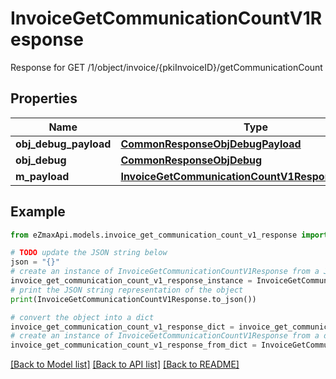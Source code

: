 # InvoiceGetCommunicationCountV1Response

Response for GET /1/object/invoice/{pkiInvoiceID}/getCommunicationCount

## Properties

Name | Type | Description | Notes
------------ | ------------- | ------------- | -------------
**obj_debug_payload** | [**CommonResponseObjDebugPayload**](CommonResponseObjDebugPayload.md) |  | 
**obj_debug** | [**CommonResponseObjDebug**](CommonResponseObjDebug.md) |  | [optional] 
**m_payload** | [**InvoiceGetCommunicationCountV1ResponseMPayload**](InvoiceGetCommunicationCountV1ResponseMPayload.md) |  | 

## Example

```python
from eZmaxApi.models.invoice_get_communication_count_v1_response import InvoiceGetCommunicationCountV1Response

# TODO update the JSON string below
json = "{}"
# create an instance of InvoiceGetCommunicationCountV1Response from a JSON string
invoice_get_communication_count_v1_response_instance = InvoiceGetCommunicationCountV1Response.from_json(json)
# print the JSON string representation of the object
print(InvoiceGetCommunicationCountV1Response.to_json())

# convert the object into a dict
invoice_get_communication_count_v1_response_dict = invoice_get_communication_count_v1_response_instance.to_dict()
# create an instance of InvoiceGetCommunicationCountV1Response from a dict
invoice_get_communication_count_v1_response_from_dict = InvoiceGetCommunicationCountV1Response.from_dict(invoice_get_communication_count_v1_response_dict)
```
[[Back to Model list]](../README.md#documentation-for-models) [[Back to API list]](../README.md#documentation-for-api-endpoints) [[Back to README]](../README.md)


